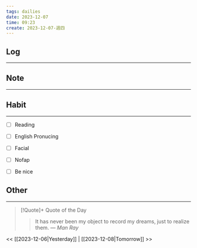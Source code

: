 ```yaml
---
tags: dailies  
date: 2023-12-07
time: 09:23
create: 2023-12-07-週四
---
```


## Log
---


## Note
---


## Habit
---
- [ ] Reading
- [ ] English Pronucing
- [ ] Facial
- [ ] Nofap
- [ ] Be nice


## Other
---

> [!Quote]+ Quote of the Day
> > It has never been my object to record my dreams, just to realize them.
> — <cite>Man Ray</cite>

<< [[2023-12-06|Yesterday]] | [[2023-12-08|Tomorrow]] >>